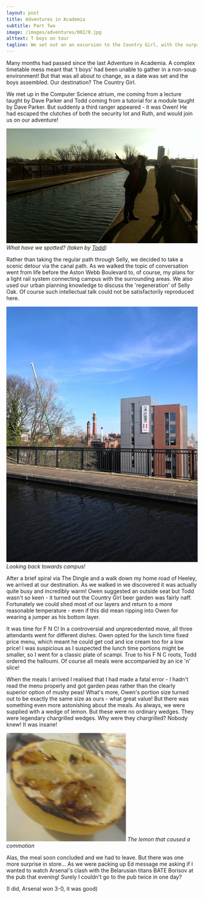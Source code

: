 ```yaml
---
layout: post
title: Adventures in Academia
subtitle: Part Two
image: /images/adventures/002/0.jpg
alttext: T boys on tour
tagline: We set out on an excursion to the Country Girl, with the surprise addition of Owen!
---
```


Many months had passed since the last Adventure in Academia. A complex timetable mess meant that 't boys' had been unable to gather in a non-soup environment! But that was all about to change, as a date was set and the boys assembled. Our destination? The Country Girl.

We met up in the Computer Science atrium, me coming from a lecture taught by Dave Parker and Todd coming from a tutorial for a module taught by Dave Parker. But suddenly a third ranger appeared - it was Owen! He had escaped the clutches of both the security lot and Ruth, and would join us on our adventure!

![T boys on the canal path](/images/adventures/002/1.jpg)
*What have we spotted? (taken by [Todd](http://www.cs.bham.ac.uk/~txw467/))*

Rather than taking the regular path through Selly, we decided to take a scenic detour via the canal path. As we walked the topic of conversation went from life before the Aston Webb Boulevard to, of course, my plans for a light rail system connecting campus with the surrounding areas. We also used our urban planning knowledge to discuss the 'regeneration' of Selly Oak. Of course such intellectual talk could not be satisfactorily reproduced here.

![My old home!](/images/adventures/002/2.jpg)
*Looking back towards campus!*

After a brief spiral via The Dingle and a walk down my home road of Heeley, we arrived at our destination. As we walked in we discovered it was actually quite busy and incredibly warm! Owen suggested an outside seat but Todd wasn't so keen - it turned out the Country Girl beer garden was fairly naff. Fortunately we could shed most of our layers and return to a more reasonable temperature - even if this did mean ripping into Owen for wearing a jumper as his bottom layer.

It was time for F N C! In a controversial and unprecedented move, all three attendants went for different dishes. Owen opted for the lunch time fixed price menu, which meant he could get cod and ice cream too for a low price! I was suspicious as I suspected the lunch time portions might be smaller, so I went for a classic plate of scampi. True to his F N C roots, Todd ordered the halloumi. Of course all meals were accompanied by an ice 'n' slice!

When the meals I arrived I realised that I had made a fatal error - I hadn't read the menu properly and got garden peas rather than the clearly superior option of mushy peas! What's more, Owen's portion size turned out to be exactly the same size as ours - what great value! But there was something even more astonishing about the meals. As always, we were supplied with a wedge of lemon. But these were no ordinary wedges. They were legendary chargrilled wedges. Why were they chargrilled? Nobody knew! It was insane!

![The lemon](/images/adventures/002/3.jpg)
*The lemon that caused a commotion*

Alas, the meal soon concluded and we had to leave. But there was one more surprise in store... As we were packing up Ed message me asking if I wanted to watch Arsenal's clash with the Belarusian titans BATE Borisov at the pub that evening! Surely I couldn't go to the pub twice in one day?

(I did, Arsenal won 3-0, it was good)
